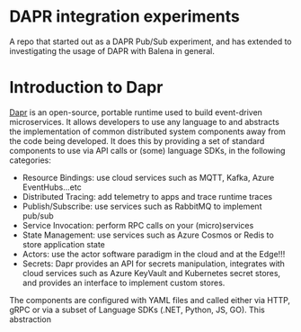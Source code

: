 # DAPR integration experiments
A repo that started out as a DAPR Pub/Sub experiment, and has extended to investigating the usage of DAPR with Balena in general.

# Introduction to Dapr
[Dapr](https://dapr.io/) is an open-source, portable runtime used to build event-driven microservices. It allows developers to use any language to and abstracts the implementation of common distributed system components away from the code being developed. It does this by providing a set of standard components to use via API calls or (some) language SDKs, in the following categories:

 - Resource Bindings: use cloud services such as MQTT, Kafka, Azure EventHubs...etc
 - Distributed Tracing: add telemetry to apps and trace runtime traces
 - Publish/Subscribe: use services such as RabbitMQ to implement pub/sub
 - Service Invocation: perform RPC calls on your (micro)services
 - State Management: use services such as Azure Cosmos or Redis to store application state
 - Actors: use the actor software paradigm in the cloud and at the Edge!!!
 - Secrets: Dapr provides an API for secrets manipulation, integrates with cloud services such as Azure KeyVault and Kubernetes secret stores, and provides an interface to implement custom stores.

The components are configured with YAML files and called either via HTTP, gRPC or via a subset of Language SDKs (.NET, Python, JS, GO). This abstraction 
